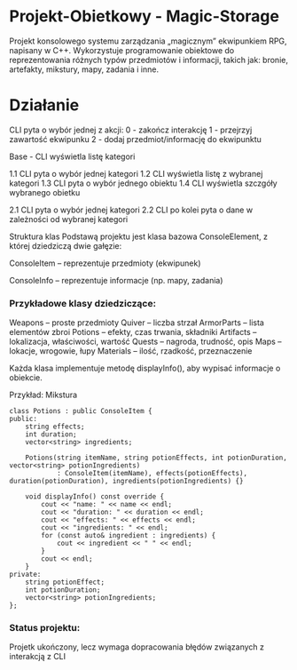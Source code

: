 # Projekt-Obietkowy - Magic-Storage
Projekt konsolowego systemu zarządzania „magicznym” ekwipunkiem RPG, napisany w C++. Wykorzystuje programowanie obiektowe do reprezentowania różnych typów przedmiotów i informacji, takich jak: bronie, artefakty, mikstury, mapy, zadania i inne.

# Działanie

CLI pyta o wybór jednej z akcji:
0 - zakończ interakcję
1 - przejrzyj zawartość ekwipunku
2 - dodaj przedmiot/informację do ekwipunktu

Base - CLI wyświetla listę kategori

1.1 CLI pyta o wybór jednej kategori
1.2 CLI wyświetla listę z wybranej kategori
1.3 CLI pyta o wybór jednego obiektu
1.4 CLI wyświetla szczgóły wybranego obietku

2.1 CLI pyta o wybór jednej kategori
2.2 CLI po kolei pyta o dane w zależności od wybranej kategori

 Struktura klas
Podstawą projektu jest klasa bazowa ConsoleElement, z której dziedziczą dwie gałęzie:

ConsoleItem – reprezentuje przedmioty (ekwipunek)

ConsoleInfo – reprezentuje informacje (np. mapy, zadania)

### Przykładowe klasy dziedziczące:
Weapons – proste przedmioty
Quiver – liczba strzał
ArmorParts – lista elementów zbroi
Potions – efekty, czas trwania, składniki
Artifacts – lokalizacja, właściwości, wartość
Quests – nagroda, trudność, opis
Maps – lokacje, wrogowie, łupy
Materials – ilość, rzadkość, przeznaczenie

Każda klasa implementuje metodę displayInfo(), aby wypisać informacje o obiekcie.

Przykład: Mikstura
```
class Potions : public ConsoleItem {
public:
    string effects;
    int duration;
    vector<string> ingredients;

    Potions(string itemName, string potionEffects, int potionDuration, vector<string> potionIngredients)
            : ConsoleItem(itemName), effects(potionEffects), duration(potionDuration), ingredients(potionIngredients) {}

    void displayInfo() const override {
        cout << "name: " << name << endl;
        cout << "duration: " << duration << endl;
        cout << "effects: " << effects << endl;
        cout << "ingredients: " << endl;
        for (const auto& ingredient : ingredients) {
            cout << ingredient << " " << endl;
        }
        cout << endl;
    }
private:
    string potionEffect;
    int potionDuration;
    vector<string> potionIngredients;
};
```

### Status projektu:
Projetk ukończony, lecz wymaga dopracowania błędów związanych z interakcją z CLI
